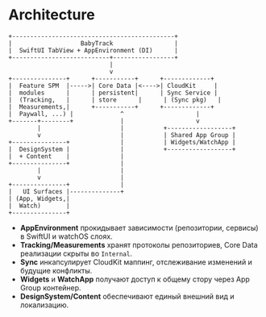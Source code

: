 # Architecture

```
+---------------------------------------------+
|                   BabyTrack                 |
|  SwiftUI TabView + AppEnvironment (DI)      |
+---------------------------+-----------------+
                            |
                            v
+---------------+      +-----------+      +-------------+
|  Feature SPM  |----->| Core Data |<---->| CloudKit     |
|  modules      |      | persistent|      | Sync Service |
|  (Tracking,   |      | store      |      | (Sync pkg)   |
|  Measurements,|      +-----------+      +-------------+
|  Paywall, ...) |             ^                    |
+-------+--------+             |                    v
        |                      |           +------------------+
        v                      |           | Shared App Group |
+---------------+              |           | Widgets/WatchApp |
|  DesignSystem |              |           +------------------+
|  + Content    |              |
+---------------+              |
        |                      |
        v                      |
+---------------+              |
|   UI Surfaces |--------------+
| (App, Widgets,|
|  Watch)       |
+---------------+
```

- **AppEnvironment** прокидывает зависимости (репозитории, сервисы) в SwiftUI и watchOS слоях.
- **Tracking/Measurements** хранят протоколы репозиториев, Core Data реализации скрыты во `Internal`.
- **Sync** инкапсулирует CloudKit маппинг, отслеживание изменений и будущие конфликты.
- **Widgets** и **WatchApp** получают доступ к общему стору через App Group контейнер.
- **DesignSystem/Content** обеспечивают единый внешний вид и локализацию.
